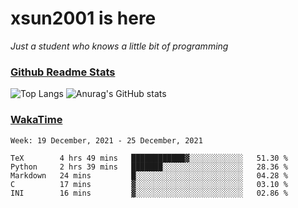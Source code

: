 # xsun2001 is here

*Just a student who knows a little bit of programming*

### [Github Readme Stats](https://github.com/anuraghazra/github-readme-stats)

![Top Langs](https://github-readme-stats.vercel.app/api/top-langs/?username=xsun2001&layout=compact&theme=radical) ![Anurag's GitHub stats](https://github-readme-stats.vercel.app/api?username=xsun2001&show_icons=true&theme=radical)

### [WakaTime](https://wakatime.com)

<!--START_SECTION:waka-->
```text
Week: 19 December, 2021 - 25 December, 2021

TeX        4 hrs 49 mins   ████████████▓░░░░░░░░░░░░   51.30 % 
Python     2 hrs 39 mins   ███████░░░░░░░░░░░░░░░░░░   28.36 % 
Markdown   24 mins         █░░░░░░░░░░░░░░░░░░░░░░░░   04.28 % 
C          17 mins         ▓░░░░░░░░░░░░░░░░░░░░░░░░   03.10 % 
INI        16 mins         ▓░░░░░░░░░░░░░░░░░░░░░░░░   02.86 % 
```
<!--END_SECTION:waka-->
